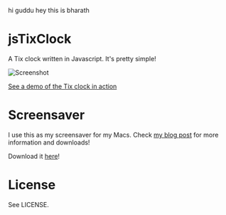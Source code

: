 hi guddu
hey this is bharath
# jsTixClock

A Tix clock written in Javascript. It's pretty simple!

![Screenshot](http://www.savjee.be/uploads/tixclock/screenshot.png)

[See a demo of the Tix clock in action](http://www.savjee.be/uploads/tixclock/tixclock.html)

# Screensaver
I use this as my screensaver for my Macs. Check [my blog post](http://www.savjee.be/2014/02/TixClock-clone-in-Javascript/) for more information and downloads!

Download it [here](http://www.savjee.be/uploads/tixclock/Tix.saver.zip)!

# License
See LICENSE.
